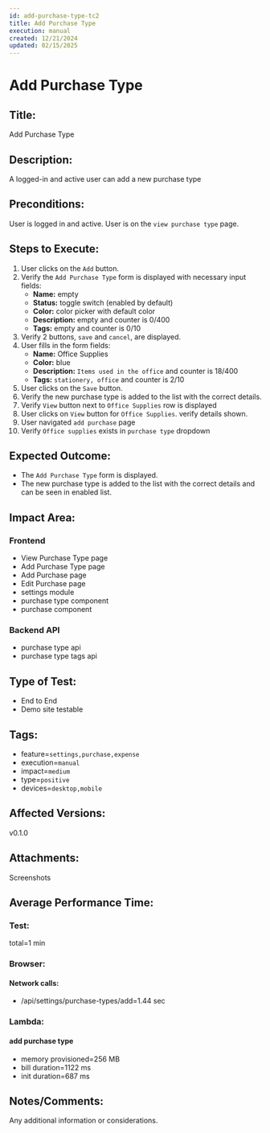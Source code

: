 ```yaml
---
id: add-purchase-type-tc2
title: Add Purchase Type
execution: manual
created: 12/21/2024
updated: 02/15/2025
---
```


# Add Purchase Type

## Title:

Add Purchase Type

## Description:

A logged-in and active user can add a new purchase type

## Preconditions:

User is logged in and active. User is on the `view purchase type` page.

## Steps to Execute:

1. User clicks on the `Add` button.
2. Verify the `Add Purchase Type` form is displayed with necessary input fields:
   - **Name:** empty
   - **Status:** toggle switch (enabled by default)
   - **Color:** color picker with default color
   - **Description:** empty and counter is 0/400
   - **Tags:** empty and counter is 0/10
3. Verify 2 buttons, `save` and `cancel`, are displayed.
4. User fills in the form fields:
   - **Name:** Office Supplies
   - **Color:** blue
   - **Description:** `Items used in the office` and counter is 18/400
   - **Tags:** `stationery, office` and counter is 2/10
5. User clicks on the `Save` button.
6. Verify the new purchase type is added to the list with the correct details.
7. Verify `View` button next to `Office Supplies` row is displayed
8. User clicks on `View` button for `Office Supplies`. verify details shown.
9. User navigated `add purchase` page
10. Verify `Office supplies` exists in `purchase type` dropdown

## Expected Outcome:

- The `Add Purchase Type` form is displayed.
- The new purchase type is added to the list with the correct details and can be seen in enabled list.

## Impact Area:

### Frontend

- View Purchase Type page
- Add Purchase Type page
- Add Purchase page
- Edit Purchase page
- settings module
- purchase type component
- purchase component

### Backend API

- purchase type api
- purchase type tags api

## Type of Test:

- End to End
- Demo site testable

## Tags:

- feature=`settings,purchase,expense`
- execution=`manual`
- impact=`medium`
- type=`positive`
- devices=`desktop,mobile`

## Affected Versions:

v0.1.0

## Attachments:

Screenshots

## Average Performance Time:

### Test:

total=1 min

### Browser:

#### Network calls:

- /api/settings/purchase-types/add=1.44 sec

### Lambda:

#### add purchase type

- memory provisioned=256 MB
- bill duration=1122 ms
- init duration=687 ms

## Notes/Comments:

Any additional information or considerations.
